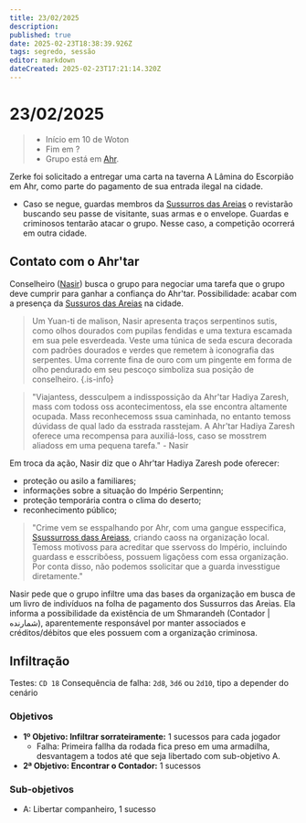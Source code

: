 ```yaml
---
title: 23/02/2025
description: 
published: true
date: 2025-02-23T18:38:39.926Z
tags: segredo, sessão
editor: markdown
dateCreated: 2025-02-23T17:21:14.320Z
---
```


# 23/02/2025

> - Início em 10 de Woton
> - Fim em ?
> - Grupo está em [Ahr](/lugares/plano-material/drafeon/sudeste-de-drafeon/ahr).
<!-- {blockquote:.is-info} -->

Zerke foi solicitado a entregar uma carta na taverna A Lâmina do Escorpião em Ahr, como parte do pagamento de sua entrada ilegal na cidade.
 - Caso se negue, guardas membros da [Sussurros das Areias](/faccoes/faccoes-independentes/sussurros-das-areias) o revistarão buscando seu passe de visitante, suas armas e o envelope. Guardas e criminosos tentarão atacar o grupo. Nesse caso, a competição ocorrerá em outra cidade.


## Contato com o Ahr'tar
Conselheiro ([Nasir](/individuos/nasir-farrokhzad)) busca o grupo para negociar uma tarefa que o grupo deve cumprir para ganhar a confiança do Ahr'tar. Possibilidade: acabar com a presença da [Sussuros das Areias](/faccoes/faccoes-independentes/sussurros-das-areias) na cidade.

> Um Yuan-ti de malison, Nasir apresenta traços serpentinos sutis, como olhos dourados com pupilas fendidas e uma textura escamada em sua pele esverdeada.
Veste uma túnica de seda escura decorada com padrões dourados e verdes que remetem à iconografia das serpentes. Uma corrente fina de ouro com um pingente em forma de olho pendurado em seu pescoço simboliza sua posição de conselheiro.
{.is-info}

> "Viajantess, dessculpem a indisspossição da Ahr'tar Hadiya Zaresh, mass com todoss oss acontecimentoss, ela sse encontra altamente ocupada. Mass reconhecemoss ssua caminhada, no entanto temoss dúvidass de qual lado da esstrada rasstejam. A Ahr'tar Hadiya Zaresh oferece uma recompensa para auxiliá-loss, caso se mosstrem aliadoss em uma pequena tarefa." - Nasir

Em troca da ação, Nasir diz que o Ahr'tar Hadiya Zaresh pode oferecer:
- proteção ou asilo a familiares;
- informações sobre a situação do Império Serpentinn;
- proteção temporária contra o clima do deserto;
- reconhecimento público;

> "Crime vem se esspalhando por Ahr, com uma gangue esspecifica, [Ssussurross dass Areiass](/faccoes/faccoes-independentes/sussurros-das-areias), criando caoss na organização local. Temoss motivoss para acreditar que sservoss do Império, incluindo guardass e esscribõess, possuem ligaçõess com essa organização. Por conta disso, não podemos ssolicitar que a guarda invesstigue diretamente."

Nasir pede que o grupo infiltre uma das bases da organização em busca de um livro de indivíduos na folha de pagamento dos Sussurros das Areias. Ela informa a possibilidade da existência de um Shmarandeh (Contador | شمارنده), aparentemente responsável por manter associados e créditos/débitos que eles possuem com a organização criminosa.

## Infiltração
Testes: `CD 18`
Consequência de falha: `2d8`, `3d6` ou `2d10`, tipo a depender do cenário
### Objetivos
- **1º Objetivo: Infiltrar sorrateiramente:** 1 sucessos para cada jogador
  - Falha: Primeira fallha da rodada fica preso em uma armadilha, desvantagem a todos até que seja libertado com sub-objetivo A.
- **2ª Objetivo: Encontrar o Contador:** 1 sucessos

### Sub-objetivos
- A: Libertar companheiro, 1 sucesso

